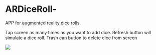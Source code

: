 # ARDiceRoll-
APP for augmented reality dice rolls. 


Tap screen as many times as you want to add dice. Refresh button will simulate a dice roll. 
Trash can button to delete dice from screen 

![](2021-01-2923.15.10.gif)
